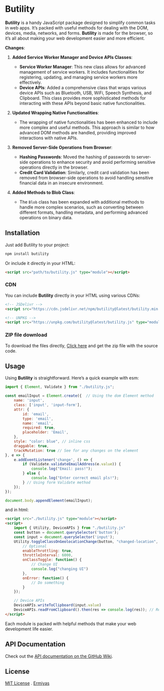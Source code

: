 # Butility

**Butility** is a handy JavaScript package designed to simplify common tasks in web apps. It’s packed with useful methods for dealing with the DOM, devices, media, networks, and forms. **Butility** is made for the browser, so it’s all about making your web development easier and more efficient.

**Changes**:

1. **Added Service Worker Manager and Device APIs Classes**:
   - **Service Worker Manager**: This new class allows for advanced management of service workers. It includes functionalities for registering, updating, and managing service workers more effectively.
   - **Device APIs**: Added a comprehensive class that wraps various device APIs such as Bluetooth, USB, WiFi, Speech Synthesis, and Clipboard. This class provides more sophisticated methods for interacting with these APIs beyond basic native functionalities.

2. **Updated Wrapping Native Functionalities**:
   - The wrapping of native functionalities has been enhanced to include more complex and useful methods. This approach is similar to how advanced DOM methods are handled, providing improved interactions with native APIs.

3. **Removed Server-Side Operations from Browser**:
   - **Hashing Passwords**: Moved the hashing of passwords to server-side operations to enhance security and avoid performing sensitive operations directly in the browser.
   - **Credit Card Validation**: Similarly, credit card validation has been removed from browser-side operations to avoid handling sensitive financial data in an insecure environment.

4. **Added Methods to Blob Class**:
   - The `Blob` class has been expanded with additional methods to handle more complex scenarios, such as converting between different formats, handling metadata, and performing advanced operations on binary data.

## Installation

Just add Butility to your project:

```bash
npm install butility
```

Or include it directly in your HTML:

```html
<script src="path/to/butility.js" type="module"></script>
```

### CDN

You can include **Butility** directly in your HTML using various CDNs:

```html
<!-- JSDelivr -->
<script src="https://cdn.jsdelivr.net/npm/butility@latest/butility.min.js" type="module"></script>

<!-- UNPKG -->
<script src="https://unpkg.com/butility@latest/butility.js" type="module"></script>
```

### ZIP file download
To download the files directly, [Click here](https://github.com/ermi111/butility/archive/refs/heads/master.zip) and get the zip file with the source code.

## Usage

Using **Butility** is straightforward. Here’s a quick example with esm:

```javascript
import { Element, Validate } from "./butility.js";

const emailInput = Element.create({  // Using the dom Element method
    name: 'input',
    class: ['input', 'input-form'],
    attr: {
        id: 'email',
        type: 'email',
        name: 'email',
        required: true,
        placeholder: 'Email',
    },
    style: "color: blue", // inline css
    draggable: true,
    trackMutation: true // See for any changes on the element
}, e => {
    e.addEventListener('change', () => {
        if (Validate.validateEmailAddress(e.value)) {
            console.log("Email: pass!");
        } else {
            console.log("Enter correct email pls!");
        } // Using form Validate method
    });
});

document.body.appendElement(emailInput);
```
and in html:

```html
<script src="./butility.js" type="module"></script>
<script>
    import { Utility, DeviceAPIs } from "./butility.js"
    const button = document.querySelector('button');
    const input = document.querySelector('input');
    Utility.toggleClassOnGeolocationChange(button, "changed-location", {
        // Optional
        enableThrottling: true,
        throttleInterval: 6000,
        onClassToggle: function() {
            // Change UI
            console.log("changing UI")
        },
        onError: function() {
            // Do something
        }
    });

    // Device APIs
    DeviceAPIs.writeToClipboard(input.value)
    DeviceAPIs.readFromClipboard().then(res => console.log(res)); // Read data from the clipboard
</script>
```

Each module is packed with helpful methods that make your web development life easier.

## API Documentation

Check out the [API documentation on the GitHub Wiki](https://github.com/ermi111/butility/wiki).

## License

[MIT License](https://github.com/ermi111/butility?tab=MIT-1-ov-file) . [Ermiyas](https://github.com/ermi111)